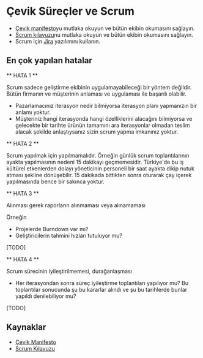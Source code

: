 # Çevik Süreçler ve Scrum

*  [Çevik manifesto](http://agilemanifesto.org/iso/tr/)yu mutlaka okuyun ve bütün ekibin okumasını sağlayın.
*  [Scrum kılavuzu](https://www.scrum.org/Portals/0/Documents/Scrum%20Guides/2013/Scrum-Guide-TR.pdf)nu mutlaka okuyun ve bütün ekibin okumasını sağlayın.
* Scrum için [Jira](https://www.atlassian.com/software/jira) yazılımını kullanın.

## En çok yapılan hatalar

** HATA 1 **

Scrum sadece geliştirme ekibinin uygulamayabileceği bir yöntem değildir. Bütün firmanın ve müşterinin anlaması ve uygulaması ile başarılı olabilir.

* Pazarlamacınız iterasyon nedir bilmiyorsa iterasyon planı yapmanızın bir anlamı yoktur.
* Müşteriniz hangi iterasyonda hangi özelliklerini alacağını bilmiyorsa ve gelecekte bir tarihte ürünün tamamını ara iterasyonlar olmadan teslim alacak şekilde anlaştıysanız sizin scrum yapma imkanınız yoktur.

** HATA 2 **

Scrum yapılmak için yapılmamalıdır. Örneğin günlük scrum toplantılarının ayakta yapılmasının nedeni 15 dakikayı geçmemesidir. Türkiye'de bu iş kültürel etkenlerden dolayı yöneticinin personeli bir saat ayakta dikip nutuk atması şekline dönüşebilir. 15 dakikada bittikten sonra oturarak çay içerek yapılmasında bence bir sakınca yoktur.

** HATA 3 **

Alınması gerek raporların alınmaması veya alınamaması

Örneğin

* Projelerde Burndown var mı?
* Geliştiricilerin tahmini hızları tutuluyor mu?

[TODO]

** HATA 4 **

Scrum sürecinin iyileştirilmemesi, durağanlaşması

* Her iterasyondan sonra süreç iyileştirme toplantıları yapılıyor mu? Bu toplantılar sonucunda şu bu kararlar alındı ve şu bu tarihlerde bunlar yapıldı denilebiliyor mu?

[TODO]

## Kaynaklar

* [Çevik Manifesto](http://agilemanifesto.org/iso/tr/)
* [Scrum Kılavuzu](https://www.scrum.org/Portals/0/Documents/Scrum%20Guides/2013/Scrum-Guide-TR.pdf)
